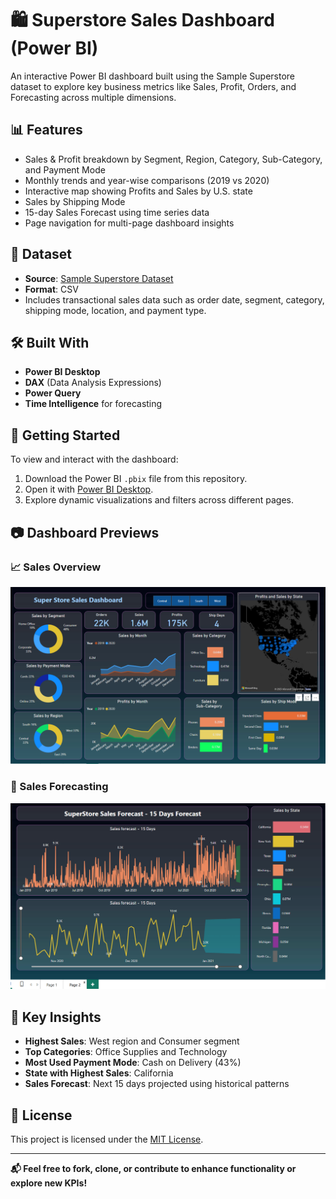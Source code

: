 # 🛍️ Superstore Sales Dashboard (Power BI)

An interactive Power BI dashboard built using the Sample Superstore dataset to explore key business metrics like Sales, Profit, Orders, and Forecasting across multiple dimensions.

## 📊 Features

- Sales & Profit breakdown by Segment, Region, Category, Sub-Category, and Payment Mode
- Monthly trends and year-wise comparisons (2019 vs 2020)
- Interactive map showing Profits and Sales by U.S. state
- Sales by Shipping Mode
- 15-day Sales Forecast using time series data
- Page navigation for multi-page dashboard insights

## 📁 Dataset

- **Source**: [Sample Superstore Dataset](https://community.tableau.com/s/sample-superstore)
- **Format**: CSV
- Includes transactional sales data such as order date, segment, category, shipping mode, location, and payment type.

## 🛠️ Built With

- **Power BI Desktop**
- **DAX** (Data Analysis Expressions)
- **Power Query**
- **Time Intelligence** for forecasting

## 🚀 Getting Started

To view and interact with the dashboard:

1. Download the Power BI `.pbix` file from this repository.
2. Open it with [Power BI Desktop](https://powerbi.microsoft.com/desktop/).
3. Explore dynamic visualizations and filters across different pages.

## 📷 Dashboard Previews

### 📈 Sales Overview

![Superstore Sales Dashboard](./superstore1.png)

### 🔮 Sales Forecasting

![Superstore Forecasting Dashboard](./superstore2.png)

## 📌 Key Insights

- **Highest Sales**: West region and Consumer segment
- **Top Categories**: Office Supplies and Technology
- **Most Used Payment Mode**: Cash on Delivery (43%)
- **State with Highest Sales**: California
- **Sales Forecast**: Next 15 days projected using historical patterns

## 📄 License

This project is licensed under the [MIT License](LICENSE).

---

**📬 Feel free to fork, clone, or contribute to enhance functionality or explore new KPIs!**
